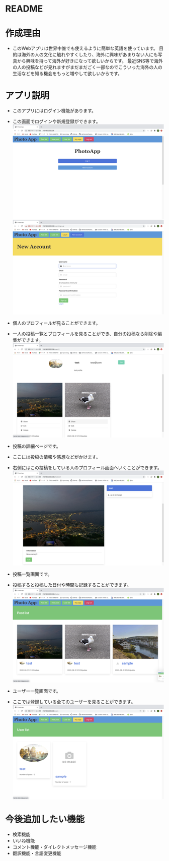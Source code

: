 # README

# 作成理由

* このWebアプリは世界中誰でも使えるように簡単な英語を使っています。
目的は海外の人の文化に触れやすくしたり、海外に興味があまりない人にも写真から興味を持って海外が好きになって欲しいからです。
最近SNS等で海外の人の投稿などが見れますがまだまだごく一部なのでこういった海外の人の生活などを知る機会をもっと増やして欲しいからです。

# アプリ説明

* このアプリにはログイン機能があります。
* この画面でログインや新規登録ができます。
 ![ホーム画面](app/assets/images/readme_img/log_in.png "log_in")
 ![新規登録画面](app/assets/images/readme_img/New_account.png "New_account")

* 個人のプロフィールが見ることができます。
* 一人の投稿一覧とプロフィールを見ることができ、自分の投稿なら削除や編集ができます。
 ![プロフィール画面](app/assets/images/readme_img/profile.png "profile")

* 投稿の詳細ページです。
* ここには投稿の情報や感想などがかけます。
* 右側にはこの投稿をしている人のプロフィール画面へいくことができます。
 ![投稿詳細画面](app/assets/images/readme_img/show.png "show")

* 投稿一覧画面です。
* 投稿すると投稿した日付や時間も記録することができます。
 ![投稿一覧画面](app/assets/images/readme_img/post_list.png "post_list")

* ユーザー一覧画面です。
* ここでは登録している全てのユーザーを見ることができます。
 ![ユーザー一覧画面](app/assets/images/readme_img/user_list.png "User_list")

# 今後追加したい機能
* 検索機能
* いいね機能
* コメント機能・ダイレクトメッセージ機能
* 翻訳機能・言語変更機能